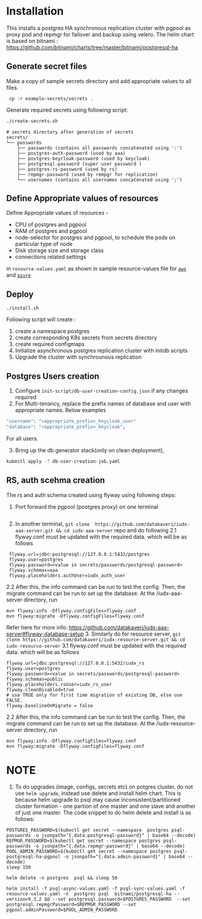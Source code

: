 # Installation
This installs a postgres HA synchronous replication cluster with pgpool as proxy pod and repmgr for failover and backup using velero.
The helm chart is based on bitnami : https://github.com/bitnami/charts/tree/master/bitnami/postgresql-ha 

## Generate secret files

Make a copy of sample secrets directory and add appropriate values to all files.

```console
 cp -r example-secrets/secrets .
```
Generate required secrets  using following script:
```sh
./create-secrets.sh
```
```
# secrets directory after generation of secrets
secrets/
└── passwords
    ├── passwords (contains all passwords concatenated using ':')
    ├── postgres-auth-password (used by aaa)
    ├── postgres-keycloak-password (used by keycloak)
    ├── postgresql-password (super user password )
    ├── postgres-rs-password (used by rs)
    ├── repmgr-password (used by rempgr for replication)
    └── usernames (contains all usernames concatenated using ';')
```

## Define Appropriate values of resources

Define Appropriate values of resources -
- CPU of postgres and pgpool
- RAM of postgres and pgpool
- node-selector for postgres and pgpool, to schedule the pods on particular type of node
- Disk storage size and storage class
- connections related settings 

in `resource-values.yaml` as shown in sample resource-values file for [`aws`](./example-aws-resource-values.yaml) and [`azure`](./example-azure-resource-values.yaml)

## Deploy

```
./install.sh
```
Following script will create :
1. create a namespace postgres
2. create corresponding K8s secrets from  secrets directory
3. create required configmaps
4. Initialize asynchronous postgres replication cluster with initdb scripts 
5. Upgrade the cluster with synchrounous replication

## Postgres Users creation
1. Configure `init-script/db-user-creation-config.json` if any changes required
2. For Multi-tenancy, replace the prefix names of database and user with appropriate names. Below examples
```sh
"username": "<appropriate_prefix>_keycloak_user"
"database": "<appropriate_prefix>_keycloak",
```
For all users.

3. Bring up the db generator stack(only on clean deployment),
```sh
kubectl apply -f db-user-creation-job.yaml
```

## RS, auth scehma creation
The rs and auth schema created using flyway using following steps:
1. Port forward the pgpool (postgres proxy) on one terminal
```kubectl port-forward -n postgres svc/psql-postgresql-ha-pgpool 5432
```
2. In another terminal, ``git clone  https://github.com/datakaveri/iudx-aaa-server.git && cd iudx-aaa-server`` repo and do following
  2.1 flyway.conf must be updated with the required data. which will be as follows
  ```
   flyway.url=jdbc:postgresql://127.0.0.1:5432/postgres
   flyway.user=postgres 
   flyway.password=<value in secrets/passwords/postgresql-password>  
   flyway.schemas=aaa 
   flyway.placeholders.authUser=iudx_auth_user 
  ```
  2.2 After this, the info command can be run to test the config. Then, the migrate command can be run to set up the database. At the /iudx-aaa-server directory, run

  ```
  mvn flyway:info -Dflyway.configFiles=flyway.conf
  mvn flyway:migrate -Dflyway.configFiles=flyway.conf
  ```
 Refer here for more info: https://github.com/datakaveri/iudx-aaa-server#flyway-database-setup
3. Similarly do for resource server,  ``git clone https://github.com/datakaveri/iudx-resource-server.git && cd iudx-resource-server``
  3.1 flyway.conf must be updated with the required data. which will be as follows
  ```
  flyway.url=jdbc:postgresql://127.0.0.1:5432/iudx_rs
  flyway.user=postgres
  flyway.password=<value in secrets/passwords/postgresql-password>
  flyway.schemas=public
  flyway.placeholders.rsUser=iudx_rs_user
  flyway.cleanDisabled=true
  # use TRUE only for first time migration of existing DB, else use FALSE.
  flyway.baselineOnMigrate = false
  ```
  2.2 After this, the info command can be run to test the config. Then, the migrate command can be run to set up the database. At the /iudx-resource-server directory, run
  ```
  mvn flyway:info -Dflyway.configFiles=flyway.conf
  mvn flyway:migrate -Dflyway.configFiles=flyway.conf
  ```
# NOTE

1. To do upgrades (image, configs, secrets etc) on potgres cluster, do not use ``helm upgrade``, instead use delete and install helm chart. This is because helm upgrade to psql may cause inconsistent/partitioned cluster formation - one partion of one master and one slave and another of just one master. The code snippet to do helm delete and install is as follows:

```
POSTGRES_PASSWORD=$(kubectl get secret --namespace  postgres psql-passwords -o jsonpath="{.data.postgresql-password}" | base64 --decode)
REPMGR_PASSWORD=$(kubectl get secret --namespace postgres psql-passwords -o jsonpath="{.data.repmgr-password}" | base64 --decode)
POOL_ADMIN_PASSWORD=$(kubectl get secret --namespace postgres psql-postgresql-ha-pgpool -o jsonpath="{.data.admin-password}" | base64 --decode)
sleep 150

helm delete -n postgres  psql && sleep 50

helm install -f psql-async-values.yaml -f psql-sync-values.yaml -f resource-values.yaml -n  postgres psql  bitnami/postgresql-ha --version=9.3.2 $@ --set postgresql.password=$POSTGRES_PASSWORD  --set postgresql.repmgrPassword=$REPMGR_PASSWORD --set pgpool.adminPassword=$POOL_ADMIN_PASSWORD
                                
```
